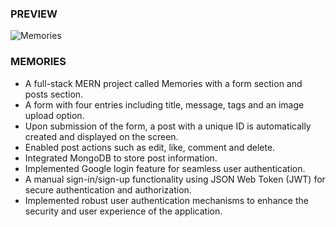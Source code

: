 ### PREVIEW

![Memories](https://i.ibb.co/SRkYsMV/preview.png)

### MEMORIES

- A full-stack MERN project called Memories with a form section and posts section.
- A form with four entries including title, message, tags and an image upload option.
- Upon submission of the form, a post with a unique ID is automatically created and displayed on the screen.
- Enabled post actions such as edit, like, comment and delete.
- Integrated MongoDB to store post information.
- Implemented Google login feature for seamless user authentication.
- A manual sign-in/sign-up functionality using JSON Web Token (JWT) for secure authentication and authorization.
- Implemented robust user authentication mechanisms to enhance the security and user experience of the application.
